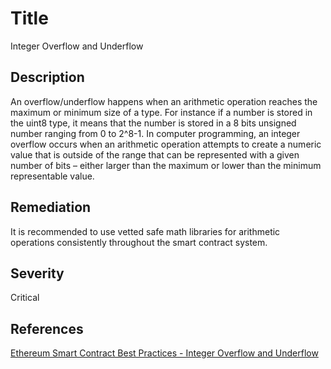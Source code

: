# Title 
Integer Overflow and Underflow

## Description 
An overflow/underflow happens when an arithmetic operation reaches the maximum or minimum size of a type. For instance if a number is stored in the uint8 type, it means that the number is stored in a 8 bits unsigned number ranging from 0 to 2^8-1. In computer programming, an integer overflow occurs when an arithmetic operation attempts to create a numeric value that is outside of the range that can be represented with a given number of bits – either larger than the maximum or lower than the minimum representable value.

## Remediation
It is recommended to use vetted safe math libraries for arithmetic operations consistently throughout the smart contract system. 

## Severity 
Critical  

## References 
[Ethereum Smart Contract Best Practices - Integer Overflow and Underflow](https://consensys.github.io/smart-contract-best-practices/known_attacks/#integer-overflow-and-underflow)

